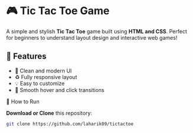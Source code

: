 # 🎮 Tic Tac Toe Game

A simple and stylish **Tic Tac Toe** game built using **HTML and CSS**. Perfect for beginners to understand layout design and interactive web games!


## 🧩 Features

- 🎨 Clean and modern UI
- ♻️ Fully responsive layout
- 💡 Easy to customize
- 🌙 Smooth hover and click transitions

 🚀 How to Run

 **Download or Clone** this repository:

   ```bash
   git clone https://github.com/laharik09/tictactoe


